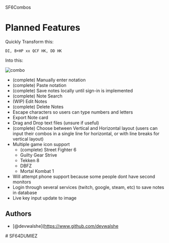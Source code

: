 SF6Combos

# Planned Features

Quickly Transform this:

    DI, B+HP xx QCF HK, DD HK
Into this:

![combo](https://i.imgur.com/gRiZchx.png)

- (complete) Manually enter notation 
- (complete) Paste notation 
- (complete) Save notes locally until sign-in is implemented 
- (complete) Note Search 
- (WIP) Edit Notes
- (complete) Delete Notes 
- Escape characters so users can type numbers and letters
- Export Note card
- Drag and Drop text files (unsure if useful)
- (complete) Choose between Vertical and Horizontal layout (users can input their combos in a single line for horizontal, or with line breaks for vertical layout)
- Multiple game icon support
    - (complete) Street Fighter 6 
    - Guilty Gear Strive
    - Tekken 8
    - DBFZ
    - Mortal Kombat 1
- Will attempt phone support because some people dont have second monitors
- Login through several services (twitch, google, steam, etc) to save notes in database
- Live key input update to image


## Authors

- [@devwalshe](https://www.github.com/devwalshe

#   S F 6 4 D U M I E Z  
 